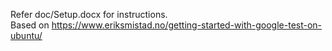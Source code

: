 Refer doc/Setup.docx for instructions.   
Based on https://www.eriksmistad.no/getting-started-with-google-test-on-ubuntu/
